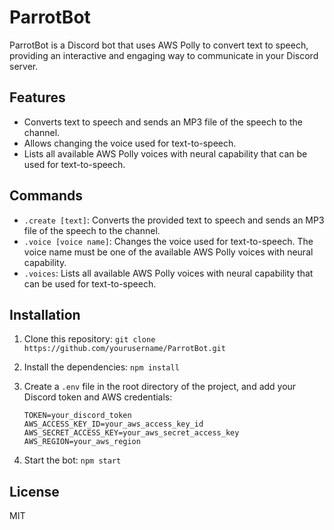 # ParrotBot

ParrotBot is a Discord bot that uses AWS Polly to convert text to speech, providing an interactive and engaging way to communicate in your Discord server.

## Features

- Converts text to speech and sends an MP3 file of the speech to the channel.
- Allows changing the voice used for text-to-speech.
- Lists all available AWS Polly voices with neural capability that can be used for text-to-speech.

## Commands

- `.create [text]`: Converts the provided text to speech and sends an MP3 file of the speech to the channel.
- `.voice [voice name]`: Changes the voice used for text-to-speech. The voice name must be one of the available AWS Polly voices with neural capability.
- `.voices`: Lists all available AWS Polly voices with neural capability that can be used for text-to-speech.

## Installation

1. Clone this repository: `git clone https://github.com/yourusername/ParrotBot.git`
2. Install the dependencies: `npm install`
3. Create a `.env` file in the root directory of the project, and add your Discord token and AWS credentials:

    ```env
    TOKEN=your_discord_token
    AWS_ACCESS_KEY_ID=your_aws_access_key_id
    AWS_SECRET_ACCESS_KEY=your_aws_secret_access_key
    AWS_REGION=your_aws_region
    ```

4. Start the bot: `npm start`

## License

MIT
